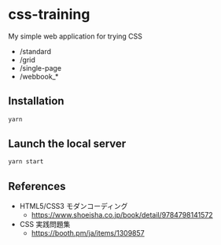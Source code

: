 # css-training

My simple web application for trying CSS

- /standard
- /grid
- /single-page
- /webbook_*

## Installation

```bash
yarn
```

## Launch the local server

```bash
yarn start
```

## References

- HTML5/CSS3 モダンコーディング
  - https://www.shoeisha.co.jp/book/detail/9784798141572
- CSS 実践問題集
  - https://booth.pm/ja/items/1309857
